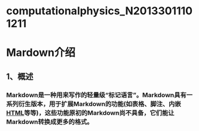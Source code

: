 # computationalphysics_N20133011101211
#                              Mardown介绍
##  1、概述
###    Markdown是一种用来写作的轻量级“标记语言”。Markdown具有一系列衍生版本，用于扩展Markdown的功能(如表格、脚注、内嵌[HTML](http://baike.so.com/doc/5869876-6082735.html)等等)，这些功能原初的Markdown尚不具备，它们能让Markdown转换成更多的格式。
